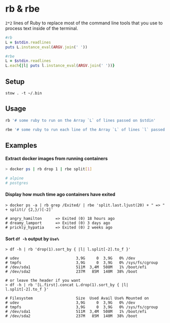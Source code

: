 # rb & rbe

`2*2` lines of Ruby to replace most of the command line tools that you use to process text inside of the terminal.

```rb
#rb
L = $stdin.readlines
puts L.instance_eval(ARGV.join(' '))

#rbe
L = $stdin.readlines
L.each{|l| puts l.instance_eval(ARGV.join(' '))}
```

## Setup

```
stow . -t ~/.bin
```

## Usage

```sh
rb '# some ruby to run on the Array `L` of lines passed on $stdin'

rbe '# some ruby to run each line of the Array `L` of lines `l` passed on $stdin'
```

## Examples

#### Extract docker images from running containers

```bash
> docker ps | rb drop 1 | rbe split[1]

# alpine
# postgres
```

#### Display how much time ago containers have exited

```shell
> docker ps -a | rb grep /Exited/ | rbe 'split.last.ljust(20) + " => " + split(/ {2,}/)[-2]'

# angry_hamilton      => Exited (0) 18 hours ago
# dreamy_lamport      => Exited (0) 3 days ago
# prickly_hypatia     => Exited (0) 2 weeks ago
```

#### Sort `df -h` output by `Use%`

```shell
> df -h | rb 'drop(1).sort_by { |l| l.split[-2].to_f }'

# udev                         3,9G     0  3,9G   0% /dev
# tmpfs                        3,9G     0  3,9G   0% /sys/fs/cgroup
# /dev/sda1                    511M  3,4M  508M   1% /boot/efi
# /dev/sda2                    237M   85M  140M  38% /boot

# or leave the header if you want
> df -h | rb '[L.first].concat L.drop(1).sort_by { |l| l.split[-2].to_f }'

# Filesystem                   Size  Used Avail Use% Mounted on
# udev                         3,9G     0  3,9G   0% /dev
# tmpfs                        3,9G     0  3,9G   0% /sys/fs/cgroup
# /dev/sda1                    511M  3,4M  508M   1% /boot/efi
# /dev/sda2                    237M   85M  140M  38% /boot
```
